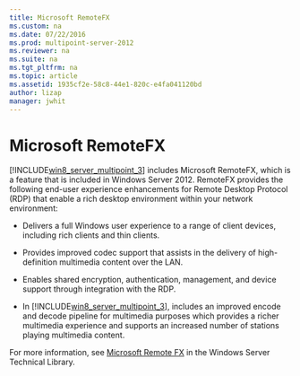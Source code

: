 ```yaml
---
title: Microsoft RemoteFX
ms.custom: na
ms.date: 07/22/2016
ms.prod: multipoint-server-2012
ms.reviewer: na
ms.suite: na
ms.tgt_pltfrm: na
ms.topic: article
ms.assetid: 1935cf2e-58c8-44e1-820c-e4fa041120bd
author: lizap
manager: jwhit
---
```

# Microsoft RemoteFX
[!INCLUDE[win8_server_multipoint_3](../../../compute/remote-desktop-services/multipoint-1/includes/win8_server_multipoint_3_md.md)] includes Microsoft RemoteFX, which is a feature that is included in Windows Server 2012. RemoteFX provides the following end\-user experience enhancements for Remote Desktop Protocol \(RDP\) that enable a rich desktop environment within your network environment:  
  
-   Delivers a full Windows user experience to a range of client devices, including rich clients and thin clients.  
  
-   Provides improved codec support that assists in the delivery of high\-definition multimedia content over the LAN.  
  
-   Enables shared encryption, authentication, management, and device support through integration with the RDP.  
  
-   In [!INCLUDE[win8_server_multipoint_3](../../../compute/remote-desktop-services/multipoint-1/includes/win8_server_multipoint_3_md.md)], includes an improved encode and decode pipeline for multimedia purposes which provides a richer multimedia experience and supports an increased number of stations playing multimedia content.  
  
For more information, see [Microsoft Remote FX](http://go.microsoft.com/fwlink/?LinkId=211309) in the Windows Server Technical Library.  
  
